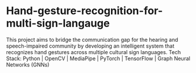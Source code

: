# Hand-gesture-recognition-for-multi-sign-langauge
This project aims to bridge the communication gap for the hearing and speech-impaired community by developing an intelligent system that recognizes hand gestures across multiple cultural sign languages.  Tech Stack: Python | OpenCV | MediaPipe | PyTorch | TensorFlow | Graph Neural Networks (GNNs)
